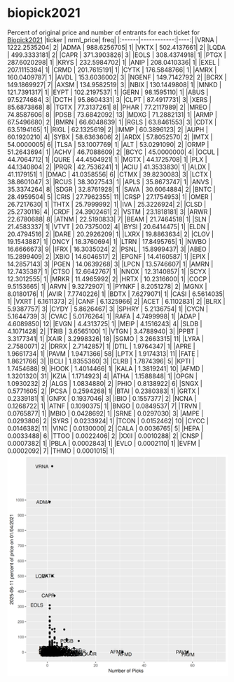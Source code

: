 # biopick2021
Percent of original price and number of entrants for each ticket for [Biopick2021](https://twitter.com/hashtag/Biopick2021)
|ticker |   nrml_price| freq|
|:------|------------:|----:|
|VRNA   | 1222.2535204|    2|
|ADMA   |  988.6256705|    1|
|VKTX   |  502.4137661|    2|
|LQDA   |  499.3333181|    2|
|CAPR   |  371.3903826|    3|
|EOLS   |  308.4374918|    1|
|PTGX   |  287.6020298|    1|
|KRYS   |  232.5984702|    1|
|ANIP   |  208.0410336|    1|
|EXEL   |  207.1115394|    1|
|CRMD   |  201.7615191|    1|
|CYTK   |  176.5848766|    1|
|AMRX   |  160.0409787|    1|
|AVDL   |  153.6036002|    3|
|NGENF  |  149.7142792|    2|
|BCRX   |  149.1869927|    7|
|AXSM   |  134.9582519|    3|
|NBIX   |  130.1449808|    1|
|MNKD   |  121.7391317|    1|
|EYPT   |  102.2197537|    1|
|GERN   |   98.1595110|    1|
|ABUS   |   97.5274684|    3|
|DCTH   |   95.8604331|    3|
|CLPT   |   87.4917731|    3|
|XERS   |   85.6873868|    8|
|TGTX   |   77.3137261|    8|
|PHAR   |   77.2117989|    2|
|MREO   |   74.8587606|    8|
|PDSB   |   73.6842092|   13|
|MDXG   |   71.2882131|    1|
|ARMP   |   67.5496680|    2|
|BMRN   |   66.6048639|    1|
|RGLS   |   63.8461553|    3|
|CDTX   |   63.5194165|    1|
|RIGL   |   62.1325619|    2|
|IMMP   |   60.3896123|    2|
|AUPH   |   60.1920210|    4|
|SYBX   |   58.6363606|    2|
|ARDX   |   57.8052570|    2|
|IMTX   |   54.0000005|    6|
|TLSA   |   53.1007769|    1|
|ALT    |   53.0291090|    2|
|ORMP   |   51.2643694|    1|
|ACHV   |   46.7088609|    2|
|BCYC   |   45.0000000|    4|
|OCUL   |   44.7064712|    1|
|QURE   |   44.4504921|    1|
|MGTX   |   44.1725708|    1|
|PLX    |   44.1340804|    2|
|PRQR   |   42.7536241|    1|
|ACIU   |   41.3533830|    1|
|ALDX   |   41.1179151|    1|
|DMAC   |   41.0358556|    6|
|CTMX   |   39.8230083|    3|
|LCTX   |   38.8601047|    3|
|RCUS   |   38.3027543|    1|
|APLS   |   35.8673747|    1|
|ANVS   |   35.3374264|    8|
|SDGR   |   32.8761928|    1|
|SAVA   |   30.6064884|    2|
|BNTC   |   28.4959504|    5|
|CRIS   |   27.7962355|   11|
|CRSP   |   27.1754953|    1|
|OMER   |   26.7217630|    1|
|THTX   |   25.7999992|    1|
|IVA    |   25.3226924|    2|
|CLSD   |   25.2730116|    4|
|CRDF   |   24.3902461|    2|
|VSTM   |   23.1818181|    3|
|ARWR   |   22.6780688|    8|
|ATNM   |   22.5190833|    7|
|BEAM   |   21.7464518|    1|
|SLN    |   21.4583337|    1|
|VTVT   |   20.7375002|    4|
|BYSI   |   20.6414475|    1|
|ELDN   |   20.4794516|    2|
|DARE   |   20.2926209|    1|
|LXRX   |   19.8863634|    2|
|CLOV   |   19.1543887|    1|
|ONCY   |   18.3760694|    1|
|LTRN   |   17.8495765|    1|
|NWBO   |   16.6666673|    9|
|IFRX   |   16.3035024|    2|
|PSNL   |   15.8999437|    3|
|ABEO   |   15.2899409|    2|
|XBIO   |   14.6046517|    2|
|EPGNF  |   14.4160587|    1|
|EPIX   |   14.2857143|    3|
|PGEN   |   14.0639268|    3|
|LPCN   |   13.5746607|    1|
|AMRN   |   12.7435387|    1|
|CTSO   |   12.6642767|    1|
|NNOX   |   12.3140857|    1|
|SCYX   |   12.3012555|    1|
|MRKR   |   11.4965992|    2|
|HRTX   |   10.2316600|    1|
|COCP   |    9.5153665|    1|
|ARVN   |    9.3272907|    1|
|PYNKF  |    8.2051278|    2|
|MGNX   |    8.0180176|    1|
|AVIR   |    7.7740226|    1|
|BDTX   |    7.6279071|    1|
|CASI   |    6.5614035|    1|
|VXRT   |    6.1611373|    2|
|CANF   |    6.1325966|    2|
|ACET   |    6.1102831|    2|
|BLRX   |    5.9387757|    3|
|CYDY   |    5.8626467|    3|
|SPHRY  |    5.2136754|    1|
|CYCN   |    5.1644739|    3|
|CVAC   |    5.0176264|    1|
|RAFA   |    4.7499998|    1|
|ADAP   |    4.6089850|   12|
|EVGN   |    4.4313725|    1|
|MEIP   |    4.1516243|    4|
|SLDB   |    4.1071428|    2|
|TRIB   |    3.6565100|    1|
|VTGN   |    3.4788940|    3|
|PPBT   |    3.3177341|    1|
|XAIR   |    3.2998326|   18|
|SGMO   |    3.2663315|   11|
|LYRA   |    2.7580071|    2|
|DRRX   |    2.7142857|    1|
|DTIL   |    1.9764347|    1|
|APRE   |    1.9661734|    1|
|PAVM   |    1.9471366|   58|
|LPTX   |    1.9174313|   11|
|FATE   |    1.8621766|    3|
|BCLI   |    1.8355360|    3|
|CLRB   |    1.7874396|    5|
|KPTI   |    1.7454688|    9|
|HOOK   |    1.4014466|    1|
|KALA   |    1.3819241|   10|
|AFMD   |    1.3201320|   31|
|KZIA   |    1.1714923|    4|
|ATHA   |    1.1588848|    1|
|OPGN   |    1.0930232|    2|
|ALGS   |    1.0834880|    2|
|PHIO   |    0.8138922|    6|
|SNGX   |    0.5771605|    2|
|PCSA   |    0.2594268|    1|
|BTAI   |    0.2380383|    1|
|GRTX   |    0.2339181|    1|
|GNPX   |    0.1937046|    3|
|IBIO   |    0.1557377|    2|
|NCNA   |    0.1268722|    1|
|ATNF   |    0.1090375|    1|
|BNGO   |    0.0849537|    7|
|TRVN   |    0.0765877|    1|
|MBIO   |    0.0428692|    1|
|SRNE   |    0.0297030|    3|
|AMPE   |    0.0293806|    2|
|SYRS   |    0.0233924|    1|
|TCON   |    0.0152462|   10|
|CYCC   |    0.0146382|   11|
|VINC   |    0.0130000|    2|
|CALA   |    0.0036765|    5|
|HEPA   |    0.0033488|    6|
|TTOO   |    0.0022406|    2|
|XXII   |    0.0010288|    2|
|CNSP   |    0.0007382|    1|
|PBLA   |    0.0002843|    1|
|EVLO   |    0.0002110|    1|
|EVFM   |    0.0002092|    7|
|THMO   |    0.0001015|    1|
![retvspicks](biopicks.png?raw=true)
